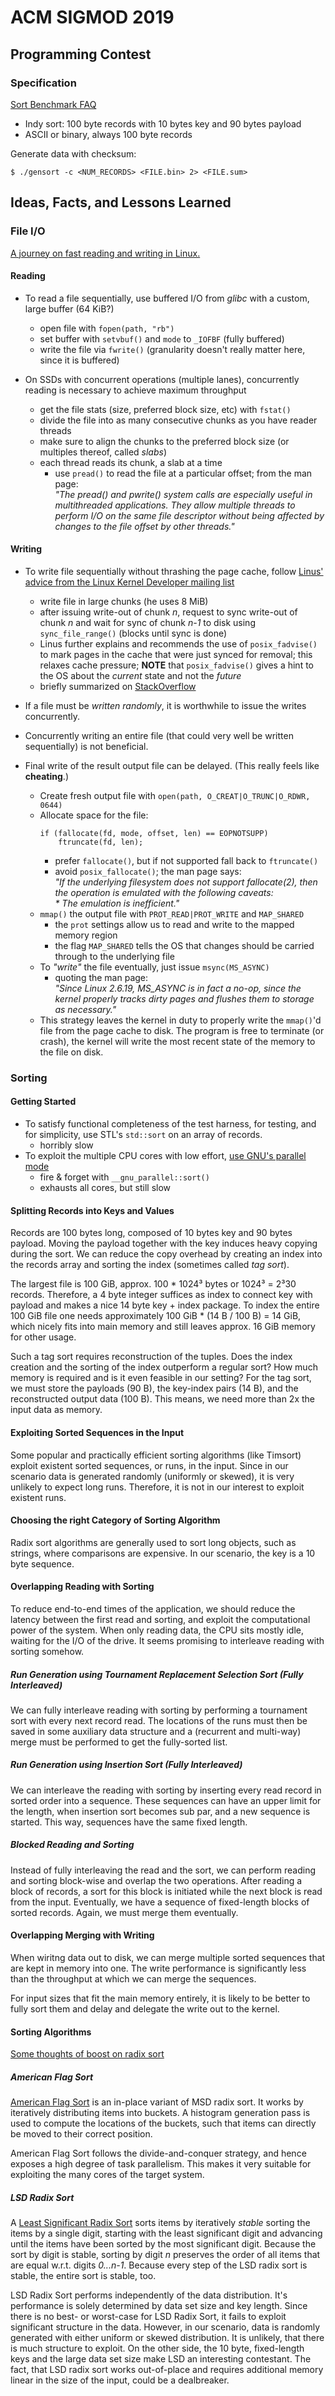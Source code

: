 # ACM SIGMOD 2019

## Programming Contest

### Specification

[Sort Benchmark FAQ](http://sortbenchmark.org/FAQ.html)

- Indy sort: 100 byte records with 10 bytes key and 90 bytes payload
- ASCII or binary, always 100 byte records

Generate data with checksum:
```plain
$ ./gensort -c <NUM_RECORDS> <FILE.bin> 2> <FILE.sum>
```


## Ideas, Facts, and Lessons Learned

### File I/O

[A journey on fast reading and writing in
Linux.](https://blog.plenz.com/2014-04/so-you-want-to-write-to-a-file-real-fast.html)

#### Reading

- To read a file sequentially, use buffered I/O from *glibc* with a custom, large buffer (64 KiB?)
    - open file with `fopen(path, "rb")`
    - set buffer with `setvbuf()` and `mode` to `_IOFBF` (fully buffered)
    - write the file via `fwrite()` (granularity doesn't really matter here, since it is buffered)

- On SSDs with concurrent operations (multiple lanes), concurrently reading is necessary to achieve maximum throughput
    - get the file stats (size, preferred block size, etc) with `fstat()`
    - divide the file into as many consecutive chunks as you have reader threads
    - make sure to align the chunks to the preferred block size (or multiples thereof, called *slabs*)
    - each thread reads its chunk, a slab at a time
        - use `pread()` to read the file at a particular offset; from the man page:<br/>
        *"The pread() and pwrite() system calls are especially useful in
        multithreaded applications.  They allow multiple threads to  perform  I/O on
        the same file descriptor without being affected by changes to the file offset
        by other threads."*

#### Writing

- To write file sequentially without thrashing the page cache, follow [Linus' advice from the Linux Kernel Developer
  mailing list](http://lkml.iu.edu/hypermail/linux/kernel/1005.2/01845.html)
    - write file in large chunks (he uses 8 MiB)
    - after issuing write-out of chunk *n*, request to sync write-out of chunk *n* and wait for sync of chunk *n-1* to
      disk using `sync_file_range()` (blocks until sync is done)
    - Linus further explains and recommends the use of `posix_fadvise()` to mark pages in the cache that were just synced
      for removal; this relaxes cache pressure; **NOTE** that `posix_fadvise()` gives a hint to the OS about the *current*
      state and not the *future*
    - briefly summarized on
      [StackOverflow](https://stackoverflow.com/questions/3755765/what-posix-fadvise-args-for-sequential-file-write)

- If a file must be *written randomly*, it is worthwhile to issue the writes concurrently.

- Concurrently writing an entire file (that could very well be written sequentially) is not beneficial.

- Final write of the result output file can be delayed. (This really feels like **cheating**.)
    - Create fresh output file with `open(path, O_CREAT|O_TRUNC|O_RDWR, 0644)`
    - Allocate space for the file:
      ```
      if (fallocate(fd, mode, offset, len) == EOPNOTSUPP)
          ftruncate(fd, len);
      ```
        - prefer `fallocate()`, but if not supported fall back to `ftruncate()`
        - avoid `posix_fallocate()`; the man page says:<br/>
            *"If  the  underlying filesystem does not support fallocate(2), then the operation is emulated with the
            following caveats:<br/>
            \* The emulation is inefficient."*
    - `mmap()` the output file with `PROT_READ|PROT_WRITE` and `MAP_SHARED`
        - the `prot` settings allow us to read and write to the mapped memory region
        - the flag `MAP_SHARED` tells the OS that changes should be carried through to the underlying file
    - To *"write"* the file eventually, just issue `msync(MS_ASYNC)`
        - quoting the man page:<br/>
          *"Since Linux 2.6.19, MS_ASYNC is in fact a no-op, since the kernel properly tracks dirty pages and flushes
          them to storage as necessary."*
    - This strategy leaves the kernel in duty to properly write the `mmap()`'d file from the page cache to disk.  The
      program is free to terminate (or crash), the kernel will write the most recent state of the memory to the file on
      disk.



### Sorting

#### Getting Started

- To satisfy functional completeness of the test harness, for testing, and for simplicity, use STL's `std::sort` on an
  array of records.
    - horribly slow
- To exploit the multiple CPU cores with low effort, [use GNU's parallel
  mode](https://gcc.gnu.org/onlinedocs/libstdc++/manual/parallel_mode_using.html)
    - fire & forget with `__gnu_parallel::sort()`
    - exhausts all cores, but still slow

#### Splitting Records into Keys and Values

Records are 100 bytes long, composed of 10 bytes key and 90 bytes payload.  Moving the payload together with the key
induces heavy copying during the sort.  We can reduce the copy overhead by creating an index into the records array and
sorting the index (sometimes called *tag sort*).

The largest file is 100 GiB, approx. 100 * 1024³ bytes or 1024³ = 2³30 records.  Therefore, a 4 byte integer suffices as
index to connect key with payload and makes a nice 14 byte key + index package.  To index the entire 100 GiB file one
needs approximately 100 GiB * (14 B / 100 B) = 14 GiB, which nicely fits into main memory and still leaves approx. 16
GiB memory for other usage.

Such a tag sort requires reconstruction of the tuples.  Does the index creation and the sorting of the index outperform
a regular sort?  How much memory is required and is it even feasible in our setting?  For the tag sort, we must store
the payloads (90 B), the key-index pairs (14 B), and the reconstructed output data (100 B).  This means, we need more
than 2x the input data as memory.

#### Exploiting Sorted Sequences in the Input

Some popular and practically efficient sorting algorithms (like Timsort) exploit existent sorted sequences, or runs, in
the input.  Since in our scenario data is generated randomly (uniformly or skewed), it is very unlikely to expect long
runs.  Therefore, it is not in our interest to exploit existent runs.

#### Choosing the right Category of Sorting Algorithm

Radix sort algorithms are generally used to sort long objects, such as strings, where comparisons are expensive.  In our
scenario, the key is a 10 byte sequence.

#### Overlapping Reading with Sorting

To reduce end-to-end times of the application, we should reduce the latency between the first read and sorting, and
exploit the computational power of the system.  When only reading data, the CPU sits mostly idle, waiting for the I/O of
the drive.  It seems promising to interleave reading with sorting somehow.

##### Run Generation using Tournament Replacement Selection Sort (Fully Interleaved)

We can fully interleave reading with sorting by performing a tournament sort with every next record read.  The locations
of the runs must then be saved in some auxiliary data structure and a (recurrent and multi-way) merge must be performed
to get the fully-sorted list.

##### Run Generation using Insertion Sort (Fully Interleaved)

We can interleave the reading with sorting by inserting every read record in sorted order into a sequence.  These
sequences can have an upper limit for the length, when insertion sort becomes sub par, and a new sequence is started.
This way, sequences have the same fixed length.

##### Blocked Reading and Sorting

Instead of fully interleaving the read and the sort, we can perform reading and sorting block-wise and overlap the two
operations.  After reading a block of records, a sort for this block is initiated while the next block is read from the
input.  Eventually, we have a sequence of fixed-length blocks of sorted records.  Again, we must merge them eventually.

#### Overlapping Merging with Writing

When wiritng data out to disk, we can merge multiple sorted sequences that are kept in memory into one.  The write
performance is significantly less than the throughput at which we can merge the sequences.

For input sizes that fit the main memory entirely, it is likely to be better to fully sort them and delay and delegate
the write out to the kernel.

#### Sorting Algorithms

[Some thoughts of boost on radix
sort](https://www.boost.org/doc/libs/1_69_0/libs/sort/doc/html/sort/single_thread/spreadsort/sort_hpp/rationale/hybrid_radix.html)

##### American Flag Sort

[American Flag Sort](https://en.wikipedia.org/wiki/American_flag_sort) is an in-place variant of MSD radix sort.  It
works by iteratively distributing items into buckets.  A histogram generation pass is used to compute the locations of
the buckets, such that items can directly be moved to their correct position.

American Flag Sort follows the divide-and-conquer strategy, and hence exposes a high degree of task parallelism.  This
makes it very suitable for exploiting the many cores of the target system.

##### LSD Radix Sort

A [Least Significant Radix Sort](https://en.wikipedia.org/wiki/Radix_sort#Least_significant_digit_radix_sorts) sorts
items by iteratively *stable* sorting the items by a single digit, starting with the least significant digit and
advancing until the items have been sorted by the most significant digit.  Because the sort by digit is stable, sorting
by digit *n* preserves the order of all items that are equal w.r.t. digits *0...n-1*.  Because every step of the LSD
radix sort is stable, the entire sort is stable, too.

LSD Radix Sort performs independently of the data distribution.  It's performance is solely determined by data set size
and key length.  Since there is no best- or worst-case for LSD Radix Sort, it fails to exploit significant structure in
the data.  However, in our scenario, data is randomly generated with either uniform or skewed distribution.  It is
unlikely, that there is much structure to exploit.  On the other side, the 10 byte, fixed-length keys and the large data
set size make LSD an interesting contestant.  The fact, that LSD radix sort works out-of-place and requires additional
memory linear in the size of the input, could be a dealbreaker.
